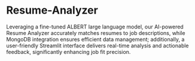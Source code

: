 # Resume-Analyzer
Leveraging a fine-tuned ALBERT large language model, our AI-powered Resume Analyzer accurately matches resumes to job descriptions, while MongoDB integration ensures efficient data management; additionally, a user-friendly Streamlit interface delivers real-time analysis and actionable feedback, significantly enhancing job fit precision.

